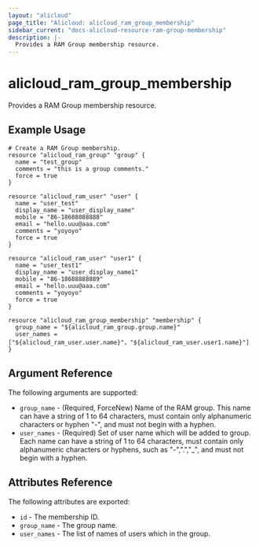 ```yaml
---
layout: "alicloud"
page_title: "Alicloud: alicloud_ram_group_membership"
sidebar_current: "docs-alicloud-resource-ram-group-membership"
description: |-
  Provides a RAM Group membership resource.
---
```


# alicloud\_ram\_group\_membership

Provides a RAM Group membership resource. 

## Example Usage

```
# Create a RAM Group membership.
resource "alicloud_ram_group" "group" {
  name = "test_group"
  comments = "this is a group comments."
  force = true
}

resource "alicloud_ram_user" "user" {
  name = "user_test"
  display_name = "user_display_name"
  mobile = "86-18688888888"
  email = "hello.uuu@aaa.com"
  comments = "yoyoyo"
  force = true
}

resource "alicloud_ram_user" "user1" {
  name = "user_test1"
  display_name = "user_display_name1"
  mobile = "86-18688888889"
  email = "hello.uuu@aaa.com"
  comments = "yoyoyo"
  force = true
}

resource "alicloud_ram_group_membership" "membership" {
  group_name = "${alicloud_ram_group.group.name}"
  user_names = ["${alicloud_ram_user.user.name}"，"${alicloud_ram_user.user1.name}"]
}
```
## Argument Reference

The following arguments are supported:

* `group_name` - (Required, ForceNew) Name of the RAM group. This name can have a string of 1 to 64 characters, must contain only alphanumeric characters or hyphen "-", and must not begin with a hyphen.
* `user_names` - (Required) Set of user name which will be added to group. Each name can have a string of 1 to 64 characters, must contain only alphanumeric characters or hyphens, such as "-",".","_", and must not begin with a hyphen.

## Attributes Reference

The following attributes are exported:

* `id` - The membership ID.
* `group_name` - The group name.
* `user_names` - The list of names of users which in the group.